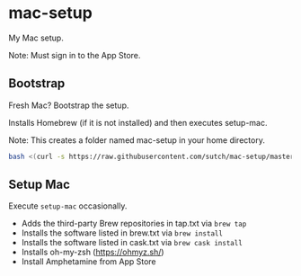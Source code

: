 # mac-setup

My Mac setup.

Note: Must sign in to the App Store.

## Bootstrap

Fresh Mac? Bootstrap the setup.

Installs Homebrew (if it is not installed) and then executes setup-mac.

Note: This creates a folder named mac-setup in your home directory.

```bash
bash <(curl -s https://raw.githubusercontent.com/sutch/mac-setup/master/bootstrap-setup-mac)
```

## Setup Mac

Execute `setup-mac` occasionally.

- Adds the third-party Brew repositories in tap.txt via `brew tap`
- Installs the software listed in brew.txt via `brew install`
- Installs the software listed in cask.txt via `brew cask install`
- Installs oh-my-zsh (https://ohmyz.sh/)
- Install Amphetamine from App Store
